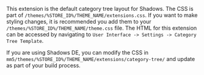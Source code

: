 This extension is the default category tree layout for Shadows. The CSS is part of `/themes/%STORE_ID%/THEME_NAME/extensions.css`. If you want to make styling changes, it is recommended you add them to your `/themes/%STORE_ID%/THEME_NAME/theme.css` file. The HTML for this extension can be accessed by navigating to `User Interface -> Settings -> Category Tree Template`.

If you are using Shadows DE, you can modify the CSS in `mm5/themes/%STORE_ID%/THEME_NAME/extensions/category-tree/` and update as part of your build process.
